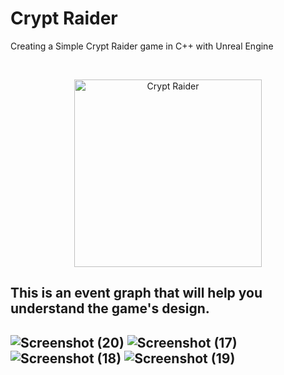 # Crypt Raider
Creating a Simple Crypt Raider game in C++ with Unreal Engine

<br>

<p style="text-align:center;"><img src="https://www.primarygames.com/puzzles/strategy/cryptraider/logo200.png" alt="Crypt Raider" width="300" height="300" ></p>


<h2>This is an event graph that will help you understand the game's design.<h2>

![Screenshot (20)](https://user-images.githubusercontent.com/104525693/201520579-2578f9a6-bf5c-44c9-8813-4896b94d1635.png)
![Screenshot (17)](https://user-images.githubusercontent.com/104525693/201520558-088fb91e-d681-4ac8-8a22-1163594f9a9b.png)
![Screenshot (18)](https://user-images.githubusercontent.com/104525693/201520563-e362c9b8-e616-47c1-be37-fd76712974f9.png)
![Screenshot (19)](https://user-images.githubusercontent.com/104525693/201520569-88a94d27-56f7-423e-8495-ad01134e0cd3.png)
